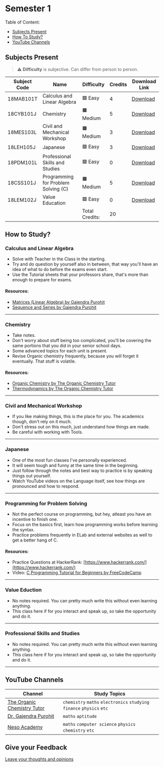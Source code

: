 # Semester 1

Table of Content:

- [Subjects Present](#subjects-present)
- [How To Study?](#how-to-study)
- [YouTube Channels](#youtube-channels)


## Subjects Present

> ⚠ **Difficulty** is subjective. Can differ from person to person.

| Subject Code | Name | Difficulty | Credits | Download Link |
| ------------ | ---- | ---------- | ------- | ------------- |
| 18MAB101T | Calculus and Linear Algebra | 🟩 Easy | 4 | [Download](https://downgit.github.io/#/home?url=https://github.com/kunalkeshan/SRMIST-B.Tech-ECE-Notes-2022-24/tree/main/Semester%201/Calculus%20and%20Linear%20Algebra) |
| 18CYB101J | Chemistry | 🟧 Medium | 5 | [Download](https://downgit.github.io/#/home?url=https://github.com/kunalkeshan/SRMIST-B.Tech-ECE-Notes-2022-24/tree/main/Semester%201/Chemistry) |
| 18MES103L | Civil and Mechanical Workshop | 🟧 Medium | 3 | [Download](https://downgit.github.io/#/home?url=https://github.com/kunalkeshan/SRMIST-B.Tech-ECE-Notes-2022-24/tree/main/Semester%201/Civil%20and%20Mechanical%20Workshop) |
| 18LEH105J | Japanese | 🟩 Easy | 3 | [Download](https://downgit.github.io/#/home?url=https://github.com/kunalkeshan/SRMIST-B.Tech-ECE-Notes-2022-24/tree/main/Semester%201/Japanese) |
| 18PDM101L | Professional Skills and Studies | 🟩 Easy | 0 | [Download](#) |
| 18CSS101J | Programming for Problem Solving (C) | 🟧 Medium | 5 | [Download](https://downgit.github.io/#/home?url=https://github.com/kunalkeshan/SRMIST-B.Tech-ECE-Notes-2022-24/tree/main/Semester%201/Programming%20for%20Problem%20Solving%20(C)) |
| 18LEM102J | Value Education | 🟩 Easy | 0 | [Download](https://downgit.github.io/#/home?url=https://github.com/kunalkeshan/SRMIST-B.Tech-ECE-Notes-2022-24/tree/main/Semester%201/Value%20Education) |
| | | Total Credits: | 20 | |

## How to Study?

### Calculus and Linear Algebra

- Solve with Teacher in the Class in the starting.
- Try and do question by yourself also in between, that way you'll have an idea of what to do before the exams even start.
- Use the Tutorial sheets that your professors share, that's more than enough to prepare for exams.

#### Resources:

- [Matrices (Linear Algebra) by Gajendra Purohit](https://www.youtube.com/playlist?list=PLU6SqdYcYsfI34zVjDYDCZ6KLAifHmN1v)
- [Sequence and Series by Gajendra Purohit](https://www.youtube.com/playlist?list=PLU6SqdYcYsfIAbLwyyWUiWJPV6qFbPC13)

---

### Chemistry

- Take notes.
- Don't worry about stuff being too complicated, you'll be covering the same portions that you did in your senior school days.
- Some advanced topics for each unit is present.
- Revise Organic chemistry frequently, because you will forget it eventually. That stuff is volatile.

#### Resources:

- [Organic Chemistry by The Organic Chemistry Tutor](https://www.youtube.com/playlist?list=PL0o_zxa4K1BXP7TUO7656wg0uF1xYnwgm)
- [Thermodynamics by The Organic Chemistry Tutor](https://www.youtube.com/playlist?list=PLk-OJnPBoANk5Gdu_QYDmToXPQifQcMdC)

---

### Civil and Mechanical Workshop

- If you like making things, this is the place for you. The academics though, don't rely on it much.
- Don't stress out on this much, just understand how things are made.
- Be careful with working with Tools.

---

### Japanese

- One of the most fun classes I've personally experienced.
- It will seem tough and funny at the same time in the beginning.
- Just follow through the notes and best way to practice is by speaking things out yourself.
- Watch YouTube videos on the Language itself, see how things are pronounced and how to respond.

---

### Programming for Problem Solving

- Not the perfect course on programming, but hey, atleast you have an incentive to finish one.
- Focus on the basics first, learn how programming works before learning the syntax.
- Practice problems frequently in ELab and external websites as well to get a better hang of C.

#### Resources:

- Practice Questions at HackerRank: [https://www.hackerrank.com/](https://www.hackerrank.com/)
- Video: [C Programming Tutorial for Beginners by FreeCodeCamp](https://youtu.be/KJgsSFOSQv0)

---

### Value Eduction

- No notes required. You can pretty much write this without even learning anything.
- This class here if for you interact and speak up, so take the opportunity and do it.

---

### Professional Skills and Studies

- No notes required. You can pretty much write this without even learning anything.
- This class here if for you interact and speak up, so take the opportunity and do it.

---

## YouTube Channels

| Channel | Study Topics | 
| ------- | ------------ |
| [The Organic Chemistry Tutor](https://www.youtube.com/c/TheOrganicChemistryTutor/) | `chemistry` `maths` `electronics` `studying` `finance` `physics` `etc`|
| [Dr. Gajendra Purohit](https://www.youtube.com/c/DrGajendraPurohitMathematics) | `maths` `aptitude` |
| [Neso Academy](https://www.youtube.com/channel/UCQYMhOMi_Cdj1CEAU-fv80A) | `maths` `computer science` `physics` `chemistry` `etc` |

## Give your Feedback

<a href="https://docs.google.com/forms/d/e/1FAIpQLSfNQDOQkEKPubOBRIhselYTjCv82qv7qTyPh6exFvkT3sumhw/viewform?usp=pp_url&entry.34189569=Notes+Initiative">Leave your thoughts and opinions</a>